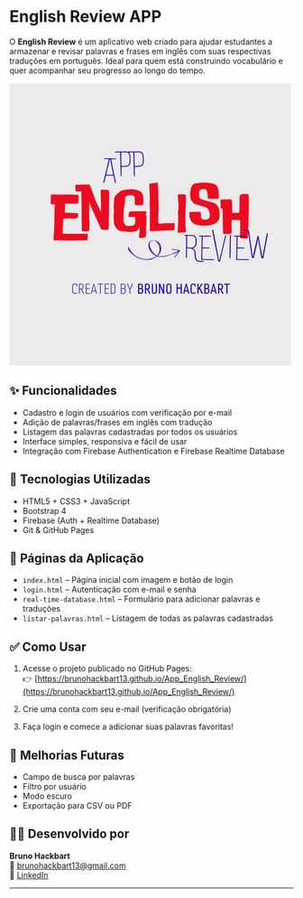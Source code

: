 # English Review APP

O **English Review** é um aplicativo web criado para ajudar estudantes a armazenar e revisar palavras e frases em inglês com suas respectivas traduções em português. Ideal para quem está construindo vocabulário e quer acompanhar seu progresso ao longo do tempo.

![Imagem do App](App.png)

## ✨ Funcionalidades

- Cadastro e login de usuários com verificação por e-mail
- Adição de palavras/frases em inglês com tradução
- Listagem das palavras cadastradas por todos os usuários
- Interface simples, responsiva e fácil de usar
- Integração com Firebase Authentication e Firebase Realtime Database

## 🚀 Tecnologias Utilizadas

- HTML5 + CSS3 + JavaScript
- Bootstrap 4
- Firebase (Auth + Realtime Database)
- Git & GitHub Pages

## 📁 Páginas da Aplicação

- `index.html` – Página inicial com imagem e botão de login
- `login.html` – Autenticação com e-mail e senha
- `real-time-database.html` – Formulário para adicionar palavras e traduções
- `listar-palavras.html` – Listagem de todas as palavras cadastradas

## ✅ Como Usar

1. Acesse o projeto publicado no GitHub Pages:  
   👉 [https://brunohackbart13.github.io/App_English_Review/](https://brunohackbart13.github.io/App_English_Review/)

2. Crie uma conta com seu e-mail (verificação obrigatória)

3. Faça login e comece a adicionar suas palavras favoritas!

## 🧠 Melhorias Futuras

- Campo de busca por palavras
- Filtro por usuário
- Modo escuro
- Exportação para CSV ou PDF

## 🙋‍♂️ Desenvolvido por

**Bruno Hackbart**  
📧 brunohackbart13@gmail.com  
🔗 [LinkedIn](https://www.linkedin.com/in/brunohackbart/)

---

